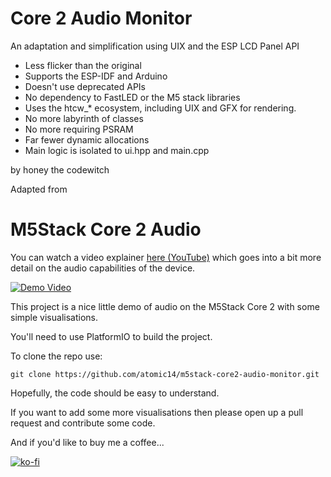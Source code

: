 # Core 2 Audio Monitor

An adaptation and simplification using UIX and the ESP LCD Panel API

- Less flicker than the original
- Supports the ESP-IDF and Arduino
- Doesn't use deprecated APIs
- No dependency to FastLED or the M5 stack libraries
- Uses the htcw_* ecosystem, including UIX and GFX for rendering.
- No more labyrinth of classes
- No more requiring PSRAM
- Far fewer dynamic allocations
- Main logic is isolated to ui.hpp and main.cpp

by honey the codewitch

Adapted from
# M5Stack Core 2 Audio


You can watch a video explainer [here (YouTube)](https://www.youtube.com/watch?v=CwIWpBqa-nM) which goes into a bit more detail on the audio capabilities of the device.

[![Demo Video](https://img.youtube.com/vi/CwIWpBqa-nM/0.jpg)](https://www.youtube.com/watch?v=CwIWpBqa-nM)

This project is a nice little demo of audio on the M5Stack Core 2 with some simple visualisations.

You'll need to use PlatformIO to build the project.

To clone the repo use:

```
git clone https://github.com/atomic14/m5stack-core2-audio-monitor.git
```

Hopefully, the code should be easy to understand.

If you want to add some more visualisations then please open up a pull request and contribute some code.

And if you'd like to buy me a coffee...

[![ko-fi](https://ko-fi.com/img/githubbutton_sm.svg)](https://ko-fi.com/Z8Z734F5Y)

